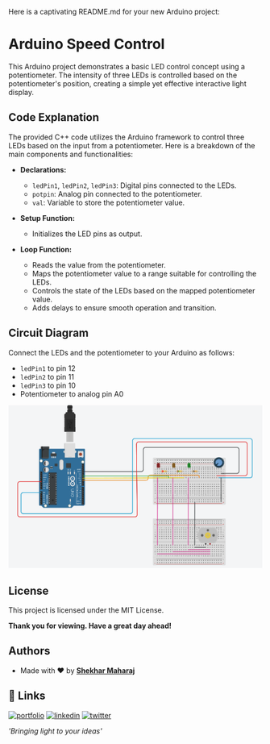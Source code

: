 Here is a captivating README.md for your new Arduino project:

# Arduino Speed Control

This Arduino project demonstrates a basic LED control concept using a potentiometer. The intensity of three LEDs is controlled based on the potentiometer's position, creating a simple yet effective interactive light display.

## Code Explanation

The provided C++ code utilizes the Arduino framework to control three LEDs based on the input from a potentiometer. Here is a breakdown of the main components and functionalities:

- **Declarations:**
  - `ledPin1`, `ledPin2`, `ledPin3`: Digital pins connected to the LEDs.
  - `potpin`: Analog pin connected to the potentiometer.
  - `val`: Variable to store the potentiometer value.

- **Setup Function:**
  - Initializes the LED pins as output.

- **Loop Function:**
  - Reads the value from the potentiometer.
  - Maps the potentiometer value to a range suitable for controlling the LEDs.
  - Controls the state of the LEDs based on the mapped potentiometer value.
  - Adds delays to ensure smooth operation and transition.

## Circuit Diagram

Connect the LEDs and the potentiometer to your Arduino as follows:
- `ledPin1` to pin 12
- `ledPin2` to pin 11
- `ledPin3` to pin 10
- Potentiometer to analog pin A0

![Emulated View](https://github.com/ShekoG1/Arduino-Speed-Control/blob/main/emulated.png)

## License

This project is licensed under the MIT License.

**Thank you for viewing. Have a great day ahead!**

## Authors

- Made with &#x2764; by **[Shekhar Maharaj](https://www.theshekharmaharaj.com)**

## 🔗 Links
[![portfolio](https://img.shields.io/badge/my_portfolio-000?style=for-the-badge&logo=ko-fi&logoColor=white)](https://www.theshekharmaharaj.com)
[![linkedin](https://img.shields.io/badge/linkedin-0A66C2?style=for-the-badge&logo=linkedin&logoColor=white)](https://www.linkedin.com/in/the-shekhar-maharaj/)
[![twitter](https://img.shields.io/badge/twitter-1DA1F2?style=for-the-badge&logo=twitter&logoColor=white)](https://twitter.com/therealsheko)

*'Bringing light to your ideas'*
